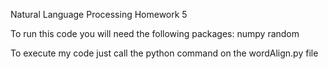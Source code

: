 Natural Language Processing
Homework 5

To run this code you will need the following packages:
	numpy
	random

To execute my code just call the python command on the wordAlign.py file

